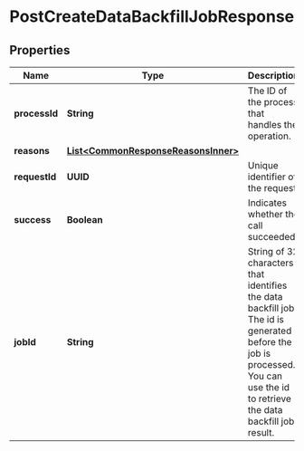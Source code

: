 

# PostCreateDataBackfillJobResponse


## Properties

| Name | Type | Description | Notes |
|------------ | ------------- | ------------- | -------------|
|**processId** | **String** | The ID of the process that handles the operation.  |  [optional] |
|**reasons** | [**List&lt;CommonResponseReasonsInner&gt;**](CommonResponseReasonsInner.md) |  |  [optional] |
|**requestId** | **UUID** | Unique identifier of the request.  |  [optional] |
|**success** | **Boolean** | Indicates whether the call succeeded.  |  [optional] |
|**jobId** | **String** | String of 32 characters that identifies the data backfill job. The id is generated before the job is processed. You can use the id to retrieve the data backfill job result.  |  [optional] |



